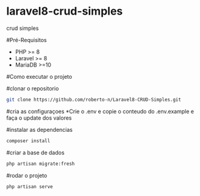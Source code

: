 # laravel8-crud-simples
 crud simples

#Pré-Requisitos

* PHP >= 8 
* Laravel >= 8 
* MariaDB >=10 

#Como executar o projeto 


#clonar o repositorio
``` bash
git clone https://github.com/roberto-n/Laravel8-CRUD-Simples.git
```
#cria as configuraçoes 
*Crie o .env e copie o conteudo do .env.example e faça o update dos valores 

#instalar as dependencias
``` bash
composer install
```
#criar a base de dados
``` bash
php artisan migrate:fresh
```
#rodar o projeto
``` bash
php artisan serve
```

